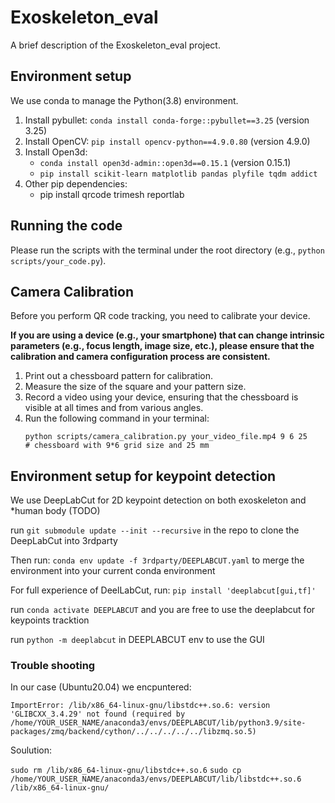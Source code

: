 # Exoskeleton_eval

A brief description of the Exoskeleton_eval project.

## Environment setup

We use conda to manage the Python(3.8) environment.

1. Install pybullet: `conda install conda-forge::pybullet==3.25` (version 3.25)
2. Install OpenCV: `pip install opencv-python==4.9.0.80` (version 4.9.0)
3. Install Open3d:
    - `conda install open3d-admin::open3d==0.15.1` (version 0.15.1)
    - `pip install scikit-learn matplotlib pandas plyfile tqdm addict`
4. Other pip dependencies:
    - pip install qrcode trimesh reportlab

## Running the code

Please run the scripts with the terminal under the root directory (e.g., `python scripts/your_code.py`).

## Camera Calibration

Before you perform QR code tracking, you need to calibrate your device.

**If you are using a device (e.g., your smartphone) that can change intrinsic parameters (e.g., focus length, image size, etc.), please ensure that the calibration and camera configuration process are consistent.**

1. Print out a chessboard pattern for calibration.
2. Measure the size of the square and your pattern size.
3. Record a video using your device, ensuring that the chessboard is visible at all times and from various angles.
4. Run the following command in your terminal:
    ```console
    python scripts/camera_calibration.py your_video_file.mp4 9 6 25
    # chessboard with 9*6 grid size and 25 mm
    ```

## Environment setup for keypoint detection

We use DeepLabCut for 2D keypoint detection on both exoskeleton and *human body (TODO)

run `git submodule update --init --recursive` in the repo to clone the DeepLabCut into 3rdparty

Then run: `conda env update -f 3rdparty/DEEPLABCUT.yaml` to merge the environment into your current conda environment

For full experience of DeelLabCut, run: `pip install 'deeplabcut[gui,tf]'` 

run `conda activate DEEPLABCUT` and you are free to use the deeplabcut for keypoints tracktion

run `python -m deeplabcut` in DEEPLABCUT env to use the GUI

### Trouble shooting
In our case (Ubuntu20.04) we encpuntered:

`ImportError: /lib/x86_64-linux-gnu/libstdc++.so.6: version 'GLIBCXX_3.4.29' not found (required by /home/YOUR_USER_NAME/anaconda3/envs/DEEPLABCUT/lib/python3.9/site-packages/zmq/backend/cython/../../../../../libzmq.so.5)`

Soulution:

`sudo rm /lib/x86_64-linux-gnu/libstdc++.so.6`
`sudo cp /home/YOUR_USER_NAME/anaconda3/envs/DEEPLABCUT/lib/libstdc++.so.6 /lib/x86_64-linux-gnu/`